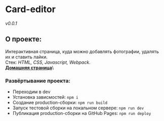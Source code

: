 # Card-editor

*v0.0.1*
## О проекте:
Интерактивная страница, куда можно добавлять фотографии, удалять их и ставить лайки.\
Стек: *HTML, CSS, Javascript, Webpack*.\
**[Домашняя страница](https://asnazarov.github.io/-ard-editor/)**\

### Развёртывание проекта:
* Переходим в dev
* Установка зависмостей: ```npm i```
* Создание production-сборки: ```npm run build```
* Запуск тестовой сборки на локальном сервере: ```npm run dev```
* Публикация production-сборки на GitHub Pages: ```npm run deploy```
